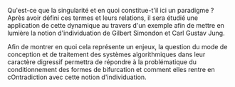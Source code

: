 Qu'est-ce que la singularité et en quoi constitue-t'il ici un paradigme ? Après avoir défini ces termes et leurs relations, il sera étudié une application de cette dynamique au travers d'un exemple afin de mettre en lumière la notion d'individuation de Gilbert Simondon et Carl Gustav Jung.

Afin de montrer en quoi cela représente un enjeux, la question du mode de conception et de traitement des systèmes algorithmiques dans leur caractère digressif permettra de répondre à la problématique du conditionnement des formes de bifurcation et comment elles rentre en cOntradiction avec cette notion d'individuation.
